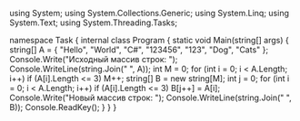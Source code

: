 using System;
using System.Collections.Generic;
using System.Linq;
using System.Text;
using System.Threading.Tasks;

namespace Task
{
    internal class Program
    {
        static void Main(string[] args)
        {
            string[] A = { "Hello", "World", "C#", "123456", "123", "Dog", "Cats" };
            Console.Write("Исходный массив строк: ");
            Console.WriteLine(string.Join(" ", A));
            int M = 0;
            for (int i = 0; i < A.Length; i++) if (A[i].Length <= 3) M++;
            string[] B = new string[M];
            int j = 0;
            for (int i = 0; i < A.Length; i++) if (A[i].Length <= 3) B[j++] = A[i];
            Console.Write("Новый массив строк: ");
            Console.WriteLine(string.Join(" ", B));
            Console.ReadKey();
        }
    }
}
